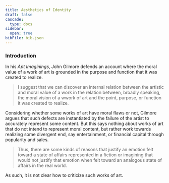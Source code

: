 ```yaml
---
title: Aesthetics of Identity
draft: false
cascade:
  type: docs
sidebar:
  open: true
bibFile: bib.json
---
```


### Introduction

In his *Apt Imaginings*, John Gilmore defends an account where the moral value of a work of art is grounded in the purpose and function that it was created to realize.

> I suggest that we can discover an internal relation between the artistic and moral value of a work in the relation between, broadly speaking, the moral vision of a wwork of art and the point, purpose, or function it was created to realize.

Considering whether some works of art have moral flaws or not, Gilmore argues that such defects are instantiated by the failure of the artist to accurately represent some content. But this says nothing about works of art that do not intend to represent moral content, but rather work towards realizing some divergent end, say entertainment, or financial capital through popularity and sales.

> Thus, there are some kinds of reasons that justify an emotion felt toward a state of affairs represented in a fiction or imagining that would not justify that emotion when felt toward an analogous state of affairs in the real world.

As such, it is not clear how to criticize such works of art.
